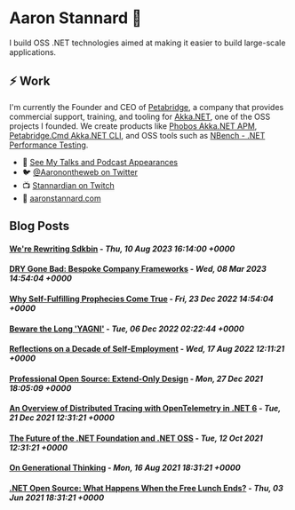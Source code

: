 # Aaron Stannard 👋

I build OSS .NET technologies aimed at making it easier to build large-scale applications. 

## ⚡ Work
I'm currently the Founder and CEO of [Petabridge](https://petabridge.com/), a company that provides commercial support, training, and tooling for [Akka.NET](https://getakka.net/), one of the OSS projects I founded. We create products like [Phobos Akka.NET APM](https://phobos.petabridge.com/), [Petabridge.Cmd Akka.NET CLI](https://cmd.petabridge.com/), and OSS tools such as [NBench - .NET Performance Testing](https://nbench.io/).

* 🔭 [See My Talks and Podcast Appearances](https://aaronstannard.com/talks/)
* :bird: [@Aaronontheweb on Twitter](https://twitter.com/Aaronontheweb)
* :tv: [Stannardian on Twitch](https://www.twitch.tv/stannardian)
* :bookmark_tabs:	[aaronstannard.com](https://aaronstannard.com/)

## Blog Posts
<!--START_SECTION:feed-->
#### [We&#39;re Rewriting Sdkbin](https:&#x2F;&#x2F;aaronstannard.com&#x2F;sdkbin-rewrite&#x2F;) - _Thu, 10 Aug 2023 16:14:00 +0000_
#### [DRY Gone Bad: Bespoke Company Frameworks](https:&#x2F;&#x2F;aaronstannard.com&#x2F;dry-gone-bad-bespoke-company-framework&#x2F;) - _Wed, 08 Mar 2023 14:54:04 +0000_
#### [Why Self-Fulfilling Prophecies Come True](https:&#x2F;&#x2F;aaronstannard.com&#x2F;self-fulfilling-prophecies&#x2F;) - _Fri, 23 Dec 2022 14:54:04 +0000_
#### [Beware the Long &#39;YAGNI&#39;](https:&#x2F;&#x2F;aaronstannard.com&#x2F;beware-long-yagni&#x2F;) - _Tue, 06 Dec 2022 02:22:44 +0000_
#### [Reflections on a Decade of Self-Employment](https:&#x2F;&#x2F;aaronstannard.com&#x2F;decade-self-employment&#x2F;) - _Wed, 17 Aug 2022 12:11:21 +0000_
#### [Professional Open Source: Extend-Only Design](https:&#x2F;&#x2F;aaronstannard.com&#x2F;extend-only-design&#x2F;) - _Mon, 27 Dec 2021 18:05:09 +0000_
#### [An Overview of Distributed Tracing with OpenTelemetry in .NET 6](https:&#x2F;&#x2F;aaronstannard.com&#x2F;opentelemetry-dotnet6&#x2F;) - _Tue, 21 Dec 2021 12:31:21 +0000_
#### [The Future of the .NET Foundation and .NET OSS](https:&#x2F;&#x2F;aaronstannard.com&#x2F;future-of-dotnet-foundation&#x2F;) - _Tue, 12 Oct 2021 12:31:21 +0000_
#### [On Generational Thinking](https:&#x2F;&#x2F;aaronstannard.com&#x2F;intergenerational-thinking&#x2F;) - _Mon, 16 Aug 2021 18:31:21 +0000_
#### [.NET Open Source: What Happens When the Free Lunch Ends?](https:&#x2F;&#x2F;aaronstannard.com&#x2F;dotnetoss-free-lunch-ends&#x2F;) - _Thu, 03 Jun 2021 18:31:21 +0000_
<!--END_SECTION:feed-->
